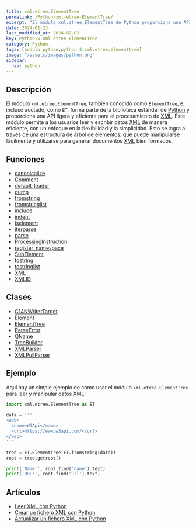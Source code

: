 ```yaml
---
title: xml.etree.ElementTree
permalink: /Python/xml-etree-ElementTree/
excerpt: "El módulo xml.etree.ElementTree de Python proporciona una API ligera y eficiente para procesar XML en Python. Permite leer y escribir datos XML de manera flexible y sencilla, utilizando una estructura de árbol de elementos."
date: 2024-01-23
last_modified_at: 2024-02-02
key: Python.x.xml-etree-ElementTree
category: Python
tags: [modulo python,python 3,xml.etree.elementtree]
image: "/assets/images/python.png"
sidebar:
  nav: python
---
```


## Descripción


El módulo `xml.etree.ElementTree`, también conocido como `ElementTree`, e, incluso acotado, como `ET`, forma parte de la biblioteca estándar de [Python](https://www.manualweb.net/python/) y proporciona una API ligera y eficiente para el procesamiento de [XML](https://www.manualweb.net/xml/). Este módulo permite a los usuarios leer y escribir datos [XML](https://www.manualweb.net/xml/) de manera eficiente, con un enfoque en la flexibilidad y la simplicidad. Esto se logra a través de una estructura de árbol de elementos, que puede manipularse fácilmente y utilizarse para generar documentos [XML](https://www.manualweb.net/xml/) bien formados.


## Funciones

- [canonicalize](https://www.w3api.com/Python/xml-etree-ElementTree/canonicalize/)
- [Comment](https://www.w3api.com/Python/xml-etree-ElementTree/Comment/)
- [default_loader](https://www.w3api.com/Python/xml-etree-ElementTree/default_loader/)
- [dump](https://www.w3api.com/Python/xml-etree-ElementTree/dump/)
- [fromstring](https://www.w3api.com/Python/xml-etree-ElementTree/fromstring/)
- [fromstringlist](https://www.w3api.com/Python/xml-etree-ElementTree/fromstringlist/)
- [include](https://www.w3api.com/Python/xml-etree-ElementTree/include/)
- [indent](https://www.w3api.com/Python/xml-etree-ElementTree/indent/)
- [iselement](https://www.w3api.com/Python/xml-etree-ElementTree/iselement/)
- [iterparse](https://www.w3api.com/Python/xml-etree-ElementTree/iterparse/)
- [parse](https://www.w3api.com/Python/xml-etree-ElementTree/parse/)
- [ProcessingInstruction](https://www.w3api.com/Python/xml-etree-ElementTree/ProcessingInstruction/)
- [register_namespace](https://www.w3api.com/Python/xml-etree-ElementTree/register_namespace/)
- [SubElement](https://www.w3api.com/Python/xml-etree-ElementTree/SubElement/)
- [tostring](https://www.w3api.com/Python/xml-etree-ElementTree/tostring/)
- [tostringlist](https://www.w3api.com/Python/xml-etree-ElementTree/tostringlist/)
- [XML](https://www.w3api.com/Python/xml-etree-ElementTree/XML/)
- [XMLID](https://www.w3api.com/Python/xml-etree-ElementTree/XMLID/)

## Clases

- [C14NWriterTarget](https://www.w3api.com/Python/xml-etree-ElementTree/C14NWriterTarget/)
- [Element](https://www.w3api.com/Python/xml-etree-ElementTree/Element/)
- [ElementTree](https://www.w3api.com/Python/xml-etree-ElementTree/ElementTree/)
- [ParseError](https://www.w3api.com/Python/xml-etree-ElementTree/ParseError/)
- [QName](https://www.w3api.com/Python/xml-etree-ElementTree/QName/)
- [TreeBuilder](https://www.w3api.com/Python/xml-etree-ElementTree/TreeBuilder/)
- [XMLParser](https://www.w3api.com/Python/xml-etree-ElementTree/XMLParser/)
- [XMLPullParser](https://www.w3api.com/Python/xml-etree-ElementTree/XMLPullParser/)

## Ejemplo


Aquí hay un simple ejemplo de cómo usar el módulo `xml.etree.ElementTree` para leer y manipular datos [XML](https://www.manualweb.net/xml/):


```python
import xml.etree.ElementTree as ET

data = '''
<web>
  <name>W3Api</name>
  <url>https://www.w3api.com/</url>
</web>
'''

tree = ET.ElementTree(ET.fromstring(data))
root = tree.getroot()

print('Name:', root.find('name').text)
print('URL:', root.find('url').text)
```


## Artículos

- [Leer XML con Python](https://lineadecodigo.com/python/leer-xml-con-python/)
- [Crear un fichero XML con Python](https://lineadecodigo.com/python/crear-un-fichero-xml-con-python/)
- [Actualizar un fichero XML con Python](http://lineadecodigo.com/python/actualizar-un-fichero-xml-con-python/)
